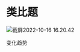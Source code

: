 # 类比题

![截屏2022-10-16 16.20.42](https://xingqiu-tuchuang-1256524210.cos.ap-shanghai.myqcloud.com/3978/%E6%88%AA%E5%B1%8F2022-10-16%2016.20.42.png)

变化趋势
